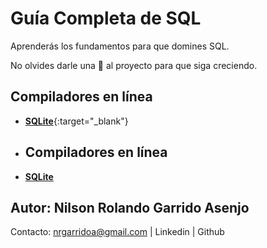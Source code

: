 # Guía Completa de SQL
Aprenderás los fundamentos para que domines SQL.

No olvides darle una 🌟 al proyecto para que siga creciendo.


## Compiladores en línea
- [**SQLite**](https://sqliteonline.com/){:target="_blank"}
- ## Compiladores en línea
- <a href="https://sqliteonline.com/" target="_blank"><strong>SQLite</strong></a>

## Autor: Nilson Rolando Garrido Asenjo
Contacto: nrgarridoa@gmail.com | Linkedin | Github
